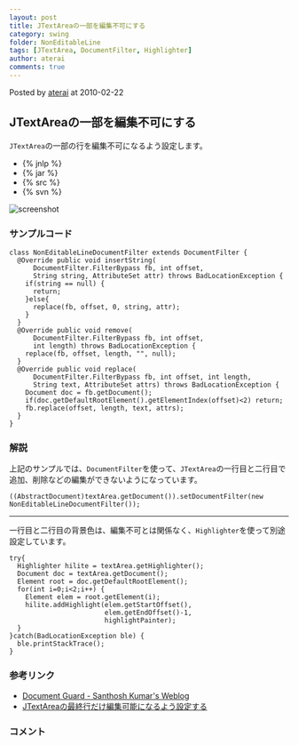 ```yaml
---
layout: post
title: JTextAreaの一部を編集不可にする
category: swing
folder: NonEditableLine
tags: [JTextArea, DocumentFilter, Highlighter]
author: aterai
comments: true
---
```


Posted by [aterai](http://terai.xrea.jp/aterai.html) at 2010-02-22

## JTextAreaの一部を編集不可にする
`JTextArea`の一部の行を編集不可になるよう設定します。

- {% jnlp %}
- {% jar %}
- {% src %}
- {% svn %}

<!-- dummy comment line for breaking list -->

![screenshot](https://lh4.googleusercontent.com/_9Z4BYR88imo/TQTQW4ZQhAI/AAAAAAAAAfc/JkImmzMvG6I/s800/NonEditableLine.png)

### サンプルコード
<pre class="prettyprint"><code>class NonEditableLineDocumentFilter extends DocumentFilter {
  @Override public void insertString(
      DocumentFilter.FilterBypass fb, int offset,
      String string, AttributeSet attr) throws BadLocationException {
    if(string == null) {
      return;
    }else{
      replace(fb, offset, 0, string, attr);
    }
  }
  @Override public void remove(
      DocumentFilter.FilterBypass fb, int offset,
      int length) throws BadLocationException {
    replace(fb, offset, length, "", null);
  }
  @Override public void replace(
      DocumentFilter.FilterBypass fb, int offset, int length,
      String text, AttributeSet attrs) throws BadLocationException {
    Document doc = fb.getDocument();
    if(doc.getDefaultRootElement().getElementIndex(offset)&lt;2) return;
    fb.replace(offset, length, text, attrs);
  }
}
</code></pre>

### 解説
上記のサンプルでは、`DocumentFilter`を使って、`JTextArea`の一行目と二行目で追加、削除などの編集ができないようになっています。

<pre class="prettyprint"><code>((AbstractDocument)textArea.getDocument()).setDocumentFilter(new NonEditableLineDocumentFilter());
</code></pre>

- - - -
一行目と二行目の背景色は、編集不可とは関係なく、`Highlighter`を使って別途設定しています。
<pre class="prettyprint"><code>try{
  Highlighter hilite = textArea.getHighlighter();
  Document doc = textArea.getDocument();
  Element root = doc.getDefaultRootElement();
  for(int i=0;i&lt;2;i++) {
    Element elem = root.getElement(i);
    hilite.addHighlight(elem.getStartOffset(),
                        elem.getEndOffset()-1,
                        highlightPainter);
  }
}catch(BadLocationException ble) {
  ble.printStackTrace();
}
</code></pre>

### 参考リンク
- [Document Guard - Santhosh Kumar's Weblog](http://www.jroller.com/santhosh/date/20050622)
- [JTextAreaの最終行だけ編集可能になるよう設定する](http://terai.xrea.jp/Swing/LastLineEditableTextArea.html)

<!-- dummy comment line for breaking list -->

### コメント
